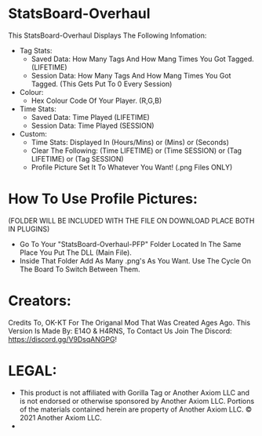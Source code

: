 # StatsBoard-Overhaul 

This StatsBoard-Overhaul Displays The Following Infomation:
- Tag Stats:
   - Saved Data: How Many Tags And How Mang Times You Got Tagged. (LIFETIME)
   - Session Data: How Many Tags And How Mang Times You Got Tagged. (This Gets Put To 0 Every Session)
- Colour:
   - Hex Colour Code Of Your Player. (R,G,B)
- Time Stats:
   - Saved Data: Time Played (LIFETIME)
   - Session Data: Time Played (SESSION)
- Custom:
   - Time Stats: Displayed In (Hours/Mins) or (Mins) or (Seconds)
   - Clear The Following: (Time LIFETIME) or (Time SESSION) or (Tag LIFETIME) or (Tag SESSION)
   - Profile Picture Set It To Whatever You Want! (.png Files ONLY)
 
# How To Use Profile Pictures:
  (FOLDER WILL BE INCLUDED WITH THE FILE ON DOWNLOAD PLACE BOTH IN PLUGINS)
- Go To Your "StatsBoard-Overhaul-PFP" Folder Located In The Same Place You Put The DLL (Main File).
- Inside That Folder Add As Many .png's As You Want. Use The Cycle On The Board To Switch Between Them.

# Creators:
Credits To, OK-KT For The Origanal Mod That Was Created Ages Ago.
This Version Is Made By: E14O & H4RNS, To Contact Us Join The Discord: https://discord.gg/V9DsqANGPG!

# LEGAL:
- This product is not affiliated with Gorilla Tag or Another Axiom LLC and is not endorsed or otherwise sponsored by Another Axiom LLC. Portions of the materials contained herein are property of Another Axiom LLC. © 2021 Another Axiom LLC.
- 

